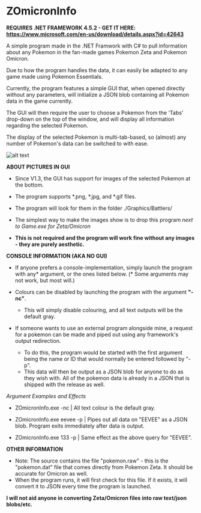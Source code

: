 # ZOmicronInfo

**REQUIRES .NET FRAMEWORK 4.5.2 - GET IT HERE: https://www.microsoft.com/en-us/download/details.aspx?id=42643**

A simple program made in the .NET Framwork with C# to pull information about any Pokemon in the fan-made games Pokemon Zeta and Pokemon Omicron.

Due to how the program handles the data, it can easily be adapted to any game made using Pokemon Essentials.

Currently, the program features a simple GUI that, when opened directly without any parameters, will initialize a JSON blob containing all Pokemon data in the game currently. 

The GUI will then require the user to choose a Pokemon from the 'Tabs' drop-down on the top of the window, and will display all information regarding the selected Pokemon.

The display of the selected Pokemon is multi-tab-based, so (almost) any number of Pokemon's data can be switched to with ease.

![alt text](https://i.gyazo.com/7d1520ae6bebb89a60270ff016a26e8a.png "Version 1.3 GUI")

**ABOUT PICTURES IN GUI**

- Since V1.3, the GUI has support for images of the selected Pokemon at the bottom. 
- The program supports *.png, *.jpg, and *.gif files.
- The program will look for them in the folder ./Graphics/Battlers/
- The simplest way to make the images show is to drop this program *next to Game.exe for Zeta/Omicron*

- **This is not required and the program will work fine without any images - they are purely aesthetic.**

**CONSOLE INFORMATION (AKA NO GUI)**

- If anyone prefers a console-implementation, simply launch the program with any* argument, or the ones listed below. (* Some arguments may not work, but most will.)

- Colours can be disabled by launching the program with the argument **"-nc"**.
  - This will simply disable colouring, and all text outputs will be the default gray.

- If someone wants to use an external program alongside mine, a request for a pokemon can be made and piped out using any framework's output redirection.
  - To do this, the program would be started with the first argument being the name or ID that would normally be entered followed by "-p".
  - This data will then be output as a JSON blob for anyone to do as they wish with. All of the pokemon data is already in a JSON that is shipped with the release as well.

*Argument Examples and Effects*

 - ZOmicronInfo.exe -nc | All text colour is the default gray.

 - ZOmicronInfo.exe eevee -p | Pipes out all data on "EEVEE" as a JSON blob. Program exits immediately after data is output.

 - ZOmicronInfo.exe 133 -p | Same effect as the above query for "EEVEE".

**OTHER INFORMATION**

- Note: The source contains the file "pokemon.raw" - this is the "pokemon.dat" file that comes directly from Pokemon Zeta. It should be accurate for Omicron as well.
- When the program runs, it will first check for this file. If it exists, it will convert it to JSON every time the program is launched.

**I will not aid anyone in converting Zeta/Omicron files into raw text/json blobs/etc.**